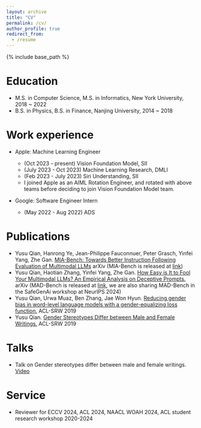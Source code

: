 ```yaml
---
layout: archive
title: "CV"
permalink: /cv/
author_profile: true
redirect_from:
  - /resume
---
```


{% include base_path %}

Education
======
* M.S. in Computer Science, M.S. in Informatics, New York University, 2018 ~ 2022
* B.S. in Physics, B.S. in Finance, Nanjing University, 2014 ~ 2018

Work experience
======
* Apple: Machine Learning Engineer
  * (Oct 2023 - present) Vision Foundation Model, SII
  * (July 2023 - Oct 2023) Machine Learning Research, DMLI
  * (Feb 2023 - July 2023) Siri Understanding, SII
  * I joined Apple as an AIML Rotation Engineer, and rotated with above teams before deciding to join Vision Foundation Model team. 

* Google: Software Engineer Intern
  * (May 2022 - Aug 2022) ADS

Publications
======
* Yusu Qian, Hanrong Ye, Jean-Philippe Fauconnuer, Peter Grasch, Yinfei Yang, Zhe Gan. [MIA-Bench: Towards Better Instruction Following Evaluation of Multimodal LLMs](https://arxiv.org/pdf/2407.01509) arXiv (MIA-Bench is released at [link](https://github.com/apple/ml-mia-bench))
* Yusu Qian, Haotian Zhang, Yinfei Yang, Zhe Gan. [How Easy is It to Fool Your Multimodal LLMs? An
Empirical Analysis on Deceptive Prompts.](https://arxiv.org/pdf/2402.13220.pdf) arXiv (MAD-Bench is released at [link](https://github.com/apple/ml-mad-bench), we are also sharing MAD-Bench in the SafeGenAi workshop at NeurIPS 2024)
* Yusu Qian, Urwa Muaz, Ben Zhang, Jae Won Hyun. [Reducing gender bias in word-level language models with a gender-equalizing loss function.](https://aclanthology.org/P19-2031.pdf) ACL-SRW 2019
* Yusu Qian. [Gender Stereotypes Differ between Male and Female Writings.](https://aclanthology.org/P19-2007.pdf) ACL-SRW 2019
  
Talks
======
* Talk on Gender stereotypes differ between male and female writings. [Video](https://www.youtube.com/watch?v=k0rAB-ym3uI)
  
Service
======
* Reviewer for ECCV 2024, ACL 2024, NAACL WOAH 2024, ACL student research workshop 2020-2024 

<script type="text/javascript" id="clustrmaps" src="//clustrmaps.com/map_v2.js?d=gEBKulLxWfFG4R2OryXQ0chbhNG4FRAF4BGbj3OOO90&cl=ffffff&w=a"></script>
